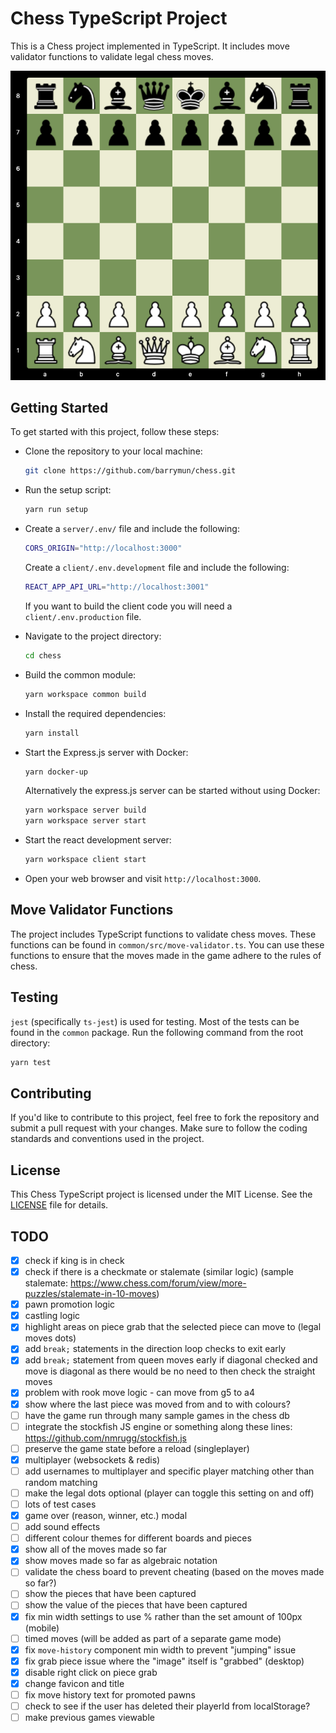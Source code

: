 # Chess TypeScript Project

This is a Chess project implemented in TypeScript. It includes move validator functions to validate legal chess moves.

![initial position](screenshots/1.png)

## Getting Started

To get started with this project, follow these steps:

- Clone the repository to your local machine:

  ```bash
  git clone https://github.com/barrymun/chess.git
  ```

- Run the setup script:

  ```bash
  yarn run setup
  ```

- Create a `server/.env/` file and include the following:

  ```bash
  CORS_ORIGIN="http://localhost:3000"
  ```

  Create a `client/.env.development` file and include the following:
  ```bash
  REACT_APP_API_URL="http://localhost:3001"
  ```

  If you want to build the client code you will need a `client/.env.production` file.

- Navigate to the project directory:

  ```bash
  cd chess
  ```

- Build the common module:

  ```bash
  yarn workspace common build
  ```

- Install the required dependencies:

  ```bash
  yarn install
  ```

- Start the Express.js server with Docker:

  ```bash
  yarn docker-up
  ```

  Alternatively the express.js server can be started without using Docker:

  ```bash
  yarn workspace server build
  yarn workspace server start
  ```

- Start the react development server:

  ```bash
  yarn workspace client start
  ```

- Open your web browser and visit `http://localhost:3000`.

## Move Validator Functions

The project includes TypeScript functions to validate chess moves. These functions can be found in `common/src/move-validator.ts`. You can use these functions to ensure that the moves made in the game adhere to the rules of chess.

## Testing

`jest` (specifically `ts-jest`) is used for testing. Most of the tests can be found in the `common` package. Run the following command from the root directory:

```bash
yarn test
```

## Contributing

If you'd like to contribute to this project, feel free to fork the repository and submit a pull request with your changes. Make sure to follow the coding standards and conventions used in the project.

## License

This Chess TypeScript project is licensed under the MIT License. See the [LICENSE](LICENSE) file for details.

## TODO

- [x] check if king is in check
- [x] check if there is a checkmate or stalemate (similar logic) (sample stalemate: https://www.chess.com/forum/view/more-puzzles/stalemate-in-10-moves)
- [x] pawn promotion logic
- [x] castling logic
- [x] highlight areas on piece grab that the selected piece can move to (legal moves dots)
- [x] add `break;` statements in the direction loop checks to exit early
- [x] add `break;` statement from queen moves early if diagonal checked and move is diagonal as there would be no need to then check the straight moves
- [x] problem with rook move logic - can move from g5 to a4
- [x] show where the last piece was moved from and to with colours?
- [ ] have the game run through many sample games in the chess db
- [ ] integrate the stockfish JS engine or something along these lines: https://github.com/nmrugg/stockfish.js
- [ ] preserve the game state before a reload (singleplayer)
- [x] multiplayer (websockets & redis)
- [ ] add usernames to multiplayer and specific player matching other than random matching
- [ ] make the legal dots optional (player can toggle this setting on and off)
- [ ] lots of test cases
- [x] game over (reason, winner, etc.) modal
- [ ] add sound effects
- [ ] different colour themes for different boards and pieces
- [x] show all of the moves made so far
- [x] show moves made so far as algebraic notation
- [ ] validate the chess board to prevent cheating (based on the moves made so far?)
- [ ] show the pieces that have been captured
- [ ] show the value of the pieces that have been captured
- [x] fix min width settings to use % rather than the set amount of 100px (mobile)
- [ ] timed moves (will be added as part of a separate game mode)
- [x] fix `move-history` component min width to prevent "jumping" issue
- [x] fix grab piece issue where the "image" itself is "grabbed" (desktop)
- [x] disable right click on piece grab
- [x] change favicon and title
- [ ] fix move history text for promoted pawns
- [ ] check to see if the user has deleted their playerId from localStorage?
- [ ] make previous games viewable
